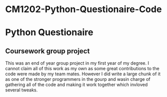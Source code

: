 # CM1202-Python-Questionaire-Code

<h1>Python Questionaire</h1>
<h2>Coursework group project</h2>

<p>This was an end of year group project in my first year of my degree. I cannot claim all of this work as my own
as some great contributions to the code were made by my team mates. However I did write a large chunk of it as one of
the stronger programmers in the gourp and wasin charge of gathering all of the code and making it work together 
which invloved several tweaks.</p>
